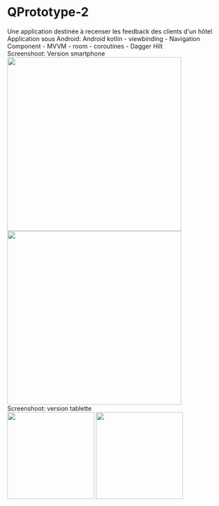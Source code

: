 # QPrototype-2

Une application destinée à recenser les feedback des clients d'un hôtel
Application sous Android: Android kotlin - viewbinding -  Navigation Component - MVVM - room - coroutines - Dagger Hilt
\
Screenshoot: Version smartphone</br>
<image with="200" height="400" src="https://user-images.githubusercontent.com/17643857/114750061-3d8af100-9d5c-11eb-83cf-9187788ba31e.png"/>
<image with="200" height="400" src="https://user-images.githubusercontent.com/17643857/114750072-3fed4b00-9d5c-11eb-8e65-a2e4bb20c3a9.png"/>
\
Screenshoot: version tablette</br>
<image with="400" height="200" src="https://user-images.githubusercontent.com/17643857/114750085-4380d200-9d5c-11eb-9a36-37661537e6e5.png"/>
<image with="400" height="200" src="https://user-images.githubusercontent.com/17643857/114750098-467bc280-9d5c-11eb-8474-72d8801f352d.png"/>

